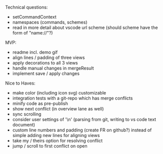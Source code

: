 Technical questions:

- setCommandContext
- namespaces (commands, schemes)
- read in more detail about vscode url scheme (should scheme have the form of "name://"?)

MVP:

- readme incl. demo gif
- align lines / padding of three views
- apply decorations to all 3 views
- handle manual changes in mergeResult
- implement save / apply changes

Nice to Haves:

- make color (including icon svg) customizable
- integration tests with a git-repo which has merge conflicts
- minify code as pre-publish
- show next conflict (in overview lane as well)
- sync scrolling
- consider user settings of '\n' (parsing from git, writing to vs code text document)
- custom line numbers and padding (create FR on github?) instead of simple adding new lines for aligning views
- take my / theirs option for resolving conflict
- jump / scroll to first conflict on open
